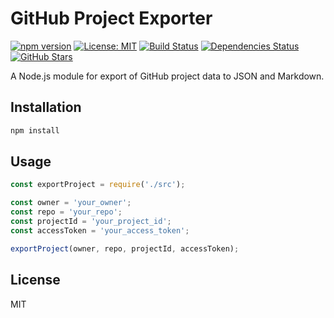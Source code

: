 # GitHub Project Exporter

[![npm version](https://img.shields.io/npm/v/github-project-exporter.svg)](https://www.npmjs.com/package/github-project-exporter)
[![License: MIT](https://img.shields.io/badge/License-MIT-yellow.svg)](https://opensource.org/licenses/MIT)
[![Build Status](https://img.shields.io/github/workflow/status/username/p2rx/CI)](https://github.com/username/p2rx/actions)
[![Dependencies Status](https://status.david-dm.org/gh/username/p2rx.svg)](https://david-dm.org/username/p2rx)
[![GitHub Stars](https://img.shields.io/github/stars/username/p2rx.svg)](https://github.com/username/p2rx/stargazers)

A Node.js module for export of GitHub project data to JSON and Markdown.

## Installation

```sh
npm install
```

## Usage

```javascript
const exportProject = require('./src');

const owner = 'your_owner';
const repo = 'your_repo';
const projectId = 'your_project_id';
const accessToken = 'your_access_token';

exportProject(owner, repo, projectId, accessToken);
```

## License

MIT
